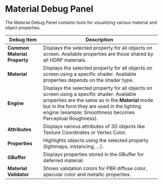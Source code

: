 # Material Debug Panel

The Material Debug Panel contains tools for visualizing various material and object properties.

| **Debug Item**               | **Description**                                              |
| ---------------------------- | ------------------------------------------------------------ |
| **Common Material Property** | Displays the selected property for all objects on screen. Available properties are those shared by all HDRP materials. |
| **Material**                 | Displays the selected property for all objects on screen using a specific shader. Available properties depends on the shader type. |
| **Engine**                   | Displays the selected property for all objects on screen using a specific shader. Available properties are the same as in the **Material** mode but in the form they are used in the lighting engine (example: Smoothness becomes Perceptual Roughness). |
| **Attributes**               | Displays various attributes of 3D objects like Texture Coordinates or Vertex Color. |
| **Properties**               | Highlights objects using the selected property (lightmaps, instancing, ...). |
| **GBuffer**                  | Displays properties stored in the GBuffer for deferred material. |
| **Material Validator**       | Shows validation colors for PBR diffuse color, specular color and metallic properties. |

